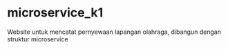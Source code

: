 # microservice_k1
Website untuk mencatat pernyewaan lapangan olahraga, dibangun dengan struktur microservice
